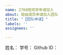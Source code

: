 ```yaml
---
name: 2760班同学申请加入
about: 班级成员申请加入团队
title: "【团队申请】"
labels: ''
assignees: ''

---
```


姓名：
学号：
Github ID：
